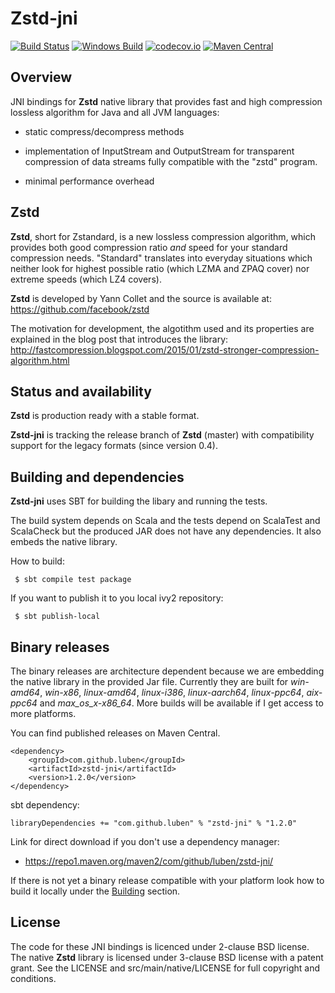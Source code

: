 Zstd-jni
========

[![Build Status](https://api.travis-ci.org/luben/zstd-jni.svg)](https://travis-ci.org/luben/zstd-jni)
[![Windows Build](https://ci.appveyor.com/api/projects/status/qs6j4n9t3bsi5p4w/branch/master?svg=true)](https://ci.appveyor.com/project/luben/zstd-jni)
[![codecov.io](http://codecov.io/github/luben/zstd-jni/coverage.svg?branch=master)](http://codecov.io/github/luben/zstd-jni?branch=master)
[![Maven Central](https://img.shields.io/maven-central/v/com.github.luben/zstd-jni.svg)](https://maven-badges.herokuapp.com/maven-central/com.github.luben/zstd-jni)

Overview
--------

JNI bindings for **Zstd** native library that provides fast and high
compression lossless algorithm for Java and all JVM languages:

* static compress/decompress methods

* implementation of InputStream and OutputStream for transparent compression
of data streams fully compatible with the "zstd" program.

* minimal performance overhead

Zstd
----

**Zstd**, short for Zstandard, is a new lossless compression algorithm, which
provides both good compression ratio _and_ speed for your standard compression
needs. "Standard" translates into everyday situations which neither look for
highest possible ratio (which LZMA and ZPAQ cover) nor extreme speeds (which
LZ4 covers).

**Zstd** is developed by Yann Collet and the source is available at:
https://github.com/facebook/zstd

The motivation for development, the algotithm used and its properties are
explained in the blog post that introduces the library:
http://fastcompression.blogspot.com/2015/01/zstd-stronger-compression-algorithm.html

Status and availability
-----------------------

**Zstd** is production ready with a stable format.

**Zstd-jni** is tracking the release branch of **Zstd** (master) with
compatibility support for the legacy formats (since version 0.4).

Building and dependencies
-------------------------

**Zstd-jni** uses SBT for building the libary and running the tests.

The build system depends on Scala and the tests depend on ScalaTest and
ScalaCheck but the produced JAR does not have any dependencies. It also
embeds the native library.

How to build:

```
 $ sbt compile test package
```

If you want to publish it to you local ivy2 repository:

```
 $ sbt publish-local
```

Binary releases
---------------

The binary releases are architecture dependent because we are embedding the
native library in the provided Jar file. Currently they are built for *win-amd64*, *win-x86*,
*linux-amd64*, *linux-i386*, *linux-aarch64*, *linux-ppc64*, *aix-ppc64*
and *max_os_x-x86_64*. More builds will be available if I get access to more
platforms.

You can find published releases on Maven Central.

    <dependency>
        <groupId>com.github.luben</groupId>
        <artifactId>zstd-jni</artifactId>
        <version>1.2.0</version>
    </dependency>

sbt dependency:

    libraryDependencies += "com.github.luben" % "zstd-jni" % "1.2.0"

Link for direct download if you don't use a dependency manager:

 - https://repo1.maven.org/maven2/com/github/luben/zstd-jni/

If there is not yet a binary release compatible with your platform look how
to build it locally under the [Building](#building-and-dependencies) section.

License
-------

The code for these JNI bindings is licenced under 2-clause BSD license.
The native **Zstd** library is licensed under 3-clause BSD license with
a patent grant. See the LICENSE and src/main/native/LICENSE for full
copyright and conditions.
